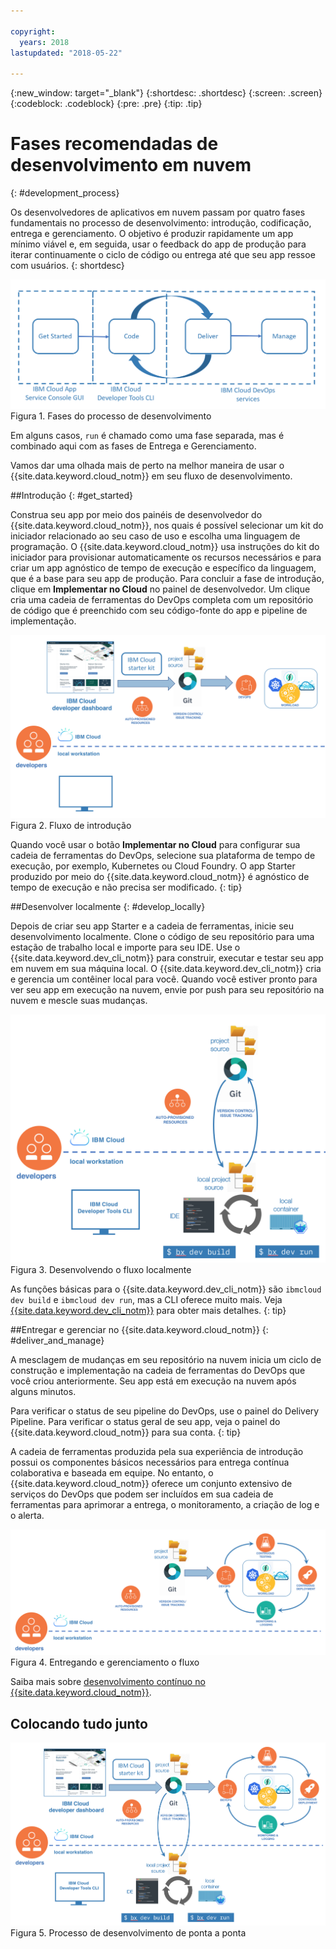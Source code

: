 ```yaml
---

copyright:
  years: 2018
lastupdated: "2018-05-22"

---
```

{:new_window: target="_blank"}
{:shortdesc: .shortdesc}
{:screen: .screen}
{:codeblock: .codeblock}
{:pre: .pre}
{:tip: .tip}

# Fases recomendadas de desenvolvimento em nuvem
{: #development_process}

Os desenvolvedores de aplicativos em nuvem passam por quatro fases fundamentais no processo de desenvolvimento: introdução, codificação, entrega e gerenciamento. O objetivo é produzir rapidamente um app mínimo viável e, em seguida, usar o feedback do app de produção para iterar continuamente o ciclo de código ou entrega até que seu app ressoe com usuários.
{: shortdesc}

![Fluxo de desenvolvimento](images/dev_flow_overview.png "Fluxo de desenvolvimento") Figura 1. Fases do processo de desenvolvimento

Em alguns casos, `run` é chamado como uma fase separada, mas é combinado aqui com as fases de Entrega e Gerenciamento.

Vamos dar uma olhada mais de perto na melhor maneira de usar o {{site.data.keyword.cloud_notm}} em seu fluxo de desenvolvimento.

##Introdução
{: #get_started}

Construa seu app por meio dos painéis de desenvolvedor do {{site.data.keyword.cloud_notm}}, nos quais é possível selecionar um kit do iniciador relacionado ao seu caso de uso e escolha uma linguagem de programação. O {{site.data.keyword.cloud_notm}} usa instruções do kit do iniciador para provisionar automaticamente os recursos necessários e para criar um app agnóstico de tempo de execução e específico da linguagem, que é a base para seu app de produção. Para concluir a fase de introdução, clique em **Implementar no Cloud** no painel de desenvolvedor. Um clique cria uma cadeia de ferramentas do DevOps completa com um repositório de código que é preenchido com seu código-fonte do app e pipeline de implementação.

![Introdução](images/dev_get_started.png "Introdução") Figura 2. Fluxo de introdução

Quando você usar o botão **Implementar no Cloud** para configurar sua cadeia de ferramentas do DevOps, selecione sua plataforma de tempo de execução, por exemplo, Kubernetes ou Cloud Foundry. O app Starter produzido por meio do {{site.data.keyword.cloud_notm}} é agnóstico de tempo de execução e não precisa ser modificado.
{: tip}

##Desenvolver localmente
{: #develop_locally}

Depois de criar seu app Starter e a cadeia de ferramentas, inicie seu desenvolvimento localmente. Clone o código de seu repositório para uma estação de trabalho local e importe para seu IDE. Use o {{site.data.keyword.dev_cli_notm}} para construir, executar e testar seu app em nuvem em sua máquina local. O {{site.data.keyword.dev_cli_notm}} cria e gerencia um contêiner local para você. Quando você estiver pronto para ver seu app em execução na nuvem, envie por push para seu repositório na nuvem e mescle suas mudanças.

![Desenvolver localmente](images/dev_code_locally.png "Desenvolver localmente") Figura 3. Desenvolvendo o fluxo localmente

As funções básicas para o {{site.data.keyword.dev_cli_notm}} são `ibmcloud dev build` e `ibmcloud dev run`, mas a CLI oferece muito mais. Veja [{{site.data.keyword.dev_cli_notm}}](../cli/idt/index.html) para obter mais detalhes.
{: tip}

##Entregar e gerenciar no {{site.data.keyword.cloud_notm}}
{: #deliver_and_manage}

A mesclagem de mudanças em seu repositório na nuvem inicia um ciclo de construção e implementação na cadeia de ferramentas do DevOps que você criou anteriormente. Seu app está em execução na nuvem após alguns minutos.

Para verificar o status de seu pipeline do DevOps, use o painel do Delivery Pipeline. Para verificar o status geral de seu app, veja o painel do {{site.data.keyword.cloud_notm}} para sua conta.
{: tip}

A cadeia de ferramentas produzida pela sua experiência de introdução possui os componentes básicos necessários para entrega contínua colaborativa e baseada em equipe. No entanto, o {{site.data.keyword.cloud_notm}} oferece um conjunto extensivo de serviços do DevOps que podem ser incluídos em sua cadeia de ferramentas para aprimorar a entrega, o monitoramento, a criação de log e o alerta.

![Entregar e gerenciar](images/dev_deliver_and_manage.png "Entregar e gerenciar") Figura 4. Entregando e gerenciamento o fluxo

Saiba mais sobre [desenvolvimento contínuo no {{site.data.keyword.cloud_notm}}](../services/ContinuousDelivery/index.html#cd_getting_started).

## Colocando tudo junto

![Detalhe do processo](images/dev_process_detail.png "Detalhes do processo") Figura 5. Processo de desenvolvimento de ponta a ponta

